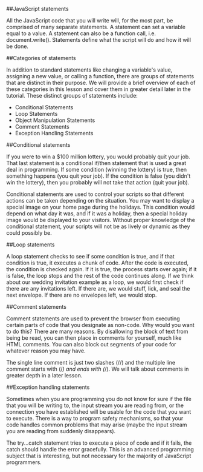 ##JavaScript statements

All the JavaScript code that you will write will, for the most part, be comprised of many separate statements. A statement can set a variable equal to a value. A statement can also be a function call, i.e. document.write(). Statements define what the script will do and how it will be done.

##Categories of statements

In addition to standard statements like changing a variable's value, assigning a new value, or calling a function, there are groups of statements that are distinct in their purpose. We will provide a brief overview of each of these categories in this lesson and cover them in greater detail later in the tutorial. These distinct groups of statements include:

* Conditional Statements
* Loop Statements
* Object Manipulation Statements
* Comment Statements
* Exception Handling Statements

##Conditional statements

If you were to win a $100 million lottery, you would probably quit your job. That last statement is a conditional if/then statement that is used a great deal in programming. If some condition (winning the lottery) is true, then something happens (you quit your job). If the condition is false (you didn't win the lottery), then you probably will not take that action (quit your job).

Conditional statements are used to control your scripts so that different actions can be taken depending on the situation. You may want to display a special image on your home page during the holidays. This condition would depend on what day it was, and if it was a holiday, then a special holiday image would be displayed to your visitors. Without proper knowledge of the conditional statement, your scripts will not be as lively or dynamic as they could possibly be.

##Loop statements

A loop statement checks to see if some condition is true, and if that condition is true, it executes a chunk of code. After the code is executed, the condition is checked again. If it is true, the process starts over again; if it is false, the loop stops and the rest of the code continues along. If we think about our wedding invitation example as a loop, we would first check if there are any invitations left. If there are, we would stuff, lick, and seal the next envelope. If there are no envelopes left, we would stop.

##Comment statements

Comment statements are used to prevent the browser from executing certain parts of code that you designate as non-code. Why would you want to do this? There are many reasons. By disallowing the block of text from being be read, you can then place in comments for yourself, much like HTML comments. You can also block out segments of your code for whatever reason you may have.

The single line comment is just two slashes (//) and the multiple line comment starts with (/*) and ends with (*/). We will talk about comments in greater depth in a later lesson.

##Exception handling statements

Sometimes when you are programming you do not know for sure if the file that you will be writing to, the input stream you are reading from, or the connection you have established will be usable for the code that you want to execute. There is a way to program safety mechanisms, so that your code handles common problems that may arise (maybe the input stream you are reading from suddenly disappears).

The try...catch statement tries to execute a piece of code and if it fails, the catch should handle the error gracefully. This is an advanced programming subject that is interesting, but not necessary for the majority of JavaScript programmers.
